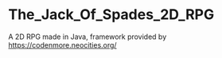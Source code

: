 # The_Jack_Of_Spades_2D_RPG
A 2D RPG made in Java, framework provided by https://codenmore.neocities.org/
